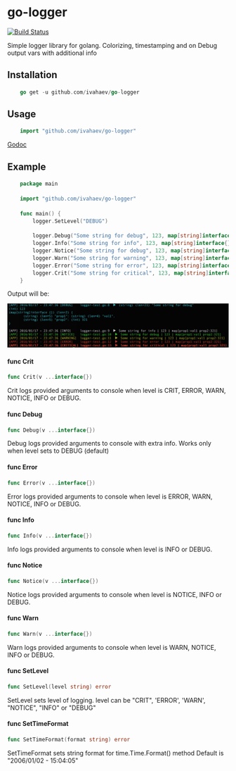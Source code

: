 # go-logger
[![Build Status](https://travis-ci.org/ivahaev/go-logger.svg?branch=master)](http://travis-ci.org/ivahaev/go-logger)

Simple logger library for golang.
Colorizing, timestamping and on Debug output vars with additional info

## Installation

```go
    go get -u github.com/ivahaev/go-logger
```

## Usage

```go
    import "github.com/ivahaev/go-logger"
```

[Godoc](https://godoc.org/github.com/ivahaev/go-logger)

## Example

```go
    package main

    import "github.com/ivahaev/go-logger"

    func main() {
        logger.SetLevel("DEBUG")

        logger.Debug("Some string for debug", 123, map[string]interface{}{"prop1": "val1", "prop2": 321})
        logger.Info("Some string for info", 123, map[string]interface{}{"prop1": "val1", "prop2": 321})
        logger.Notice("Some string for debug", 123, map[string]interface{}{"prop1": "val1", "prop2": 321})
        logger.Warn("Some string for warning", 123, map[string]interface{}{"prop1": "val1", "prop2": 321})
        logger.Error("Some string for error", 123, map[string]interface{}{"prop1": "val1", "prop2": 321})
        logger.Crit("Some string for critical", 123, map[string]interface{}{"prop1": "val1", "prop2": 321})
    }
```

Output will be:


![output](out.png)

#### func  Crit

```go
func Crit(v ...interface{})
```
Crit logs provided arguments to console when level is CRIT, ERROR, WARN, NOTICE,
INFO or DEBUG.

#### func  Debug

```go
func Debug(v ...interface{})
```
Debug logs provided arguments to console with extra info. Works only when level
sets to DEBUG (default)

#### func  Error

```go
func Error(v ...interface{})
```
Error logs provided arguments to console when level is ERROR, WARN, NOTICE, INFO
or DEBUG.

#### func  Info

```go
func Info(v ...interface{})
```
Info logs provided arguments to console when level is INFO or DEBUG.

#### func  Notice

```go
func Notice(v ...interface{})
```
Notice logs provided arguments to console when level is NOTICE, INFO or DEBUG.

#### func  Warn

```go
func Warn(v ...interface{})
```
Warn logs provided arguments to console when level is WARN, NOTICE, INFO or
DEBUG.

#### func  SetLevel

```go
func SetLevel(level string) error
```
SetLevel sets level of logging. level can be "CRIT", 'ERROR', 'WARN', "NOTICE",
"INFO" or "DEBUG"

#### func  SetTimeFormat

```go
func SetTimeFormat(format string) error
```
SetTimeFormat sets string format for time.Time.Format() method
Default is "2006/01/02 - 15:04:05"